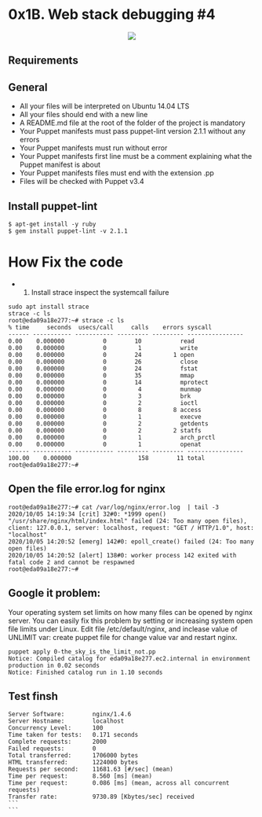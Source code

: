 # 0x1B. Web stack debugging #4
<p align="center"> <img src="https://s3.amazonaws.com/intranet-projects-files/holbertonschool-sysadmin_devops/313/frdkCrb.jpg"></p>

## Requirements
## General
- All your files will be interpreted on Ubuntu 14.04 LTS
- All your files should end with a new line
- A README.md file at the root of the folder of the project is mandatory
- Your Puppet manifests must pass puppet-lint version 2.1.1 without any errors
- Your Puppet manifests must run without error
- Your Puppet manifests first line must be a comment explaining what the Puppet manifest is about
- Your Puppet manifests files must end with the extension .pp
- Files will be checked with Puppet v3.4

## Install puppet-lint
```
$ apt-get install -y ruby
$ gem install puppet-lint -v 2.1.1
```

# How Fix the code
- 1. Install strace inspect the systemcall failure
```
sudo apt install strace
strace -c ls
root@eda09a18e277:~# strace -c ls                                                                   
% time     seconds  usecs/call     calls    errors syscall
------ ----------- ----------- --------- --------- ----------------
0.00    0.000000           0        10           read
0.00    0.000000           0         1           write
0.00    0.000000           0        24         1 open
0.00    0.000000           0        26           close
0.00    0.000000           0        24           fstat
0.00    0.000000           0        35           mmap
0.00    0.000000           0        14           mprotect
0.00    0.000000           0         4           munmap
0.00    0.000000           0         3           brk
0.00    0.000000           0         2           ioctl
0.00    0.000000           0         8         8 access
0.00    0.000000           0         1           execve
0.00    0.000000           0         2           getdents
0.00    0.000000           0         2         2 statfs
0.00    0.000000           0         1           arch_prctl
0.00    0.000000           0         1           openat
------ ----------- ----------- --------- --------- ----------------
100.00    0.000000                   158        11 total
root@eda09a18e277:~#
```

## Open the file error.log for nginx
```
root@eda09a18e277:~# cat /var/log/nginx/error.log  | tail -3
2020/10/05 14:19:34 [crit] 32#0: *1999 open() "/usr/share/nginx/html/index.html" failed (24: Too many open files), client: 127.0.0.1, server: localhost, request: "GET / HTTP/1.0", host: "localhost"
2020/10/05 14:20:52 [emerg] 142#0: epoll_create() failed (24: Too many open files)
2020/10/05 14:20:52 [alert] 138#0: worker process 142 exited with fatal code 2 and cannot be respawned
root@eda09a18e277:~# 
```
## Google it problem:
Your operating system set limits on how many files can be opened by nginx server.
You can easily fix this problem by setting or increasing system open file limits under Linux. Edit file /etc/default/nginx, and inclease value of UNLIMIT var:
create puppet file for change value var and restart nginx.
```
puppet apply 0-the_sky_is_the_limit_not.pp
Notice: Compiled catalog for eda09a18e277.ec2.internal in environment production in 0.02 seconds
Notice: Finished catalog run in 1.10 seconds
```
## Test finsh
```
Server Software:		nginx/1.4.6
Server Hostname:		localhost
Concurrency Level:      100
Time taken for tests:   0.171 seconds
Complete requests:      2000
Failed requests:        0
Total transferred:      1706000 bytes
HTML transferred:       1224000 bytes
Requests per second:    11681.63 [#/sec] (mean)
Time per request:       8.560 [ms] (mean)
Time per request:       0.086 [ms] (mean, across all concurrent requests)
Transfer rate:          9730.89 [Kbytes/sec] received
```                                                                                                                                                              ```
